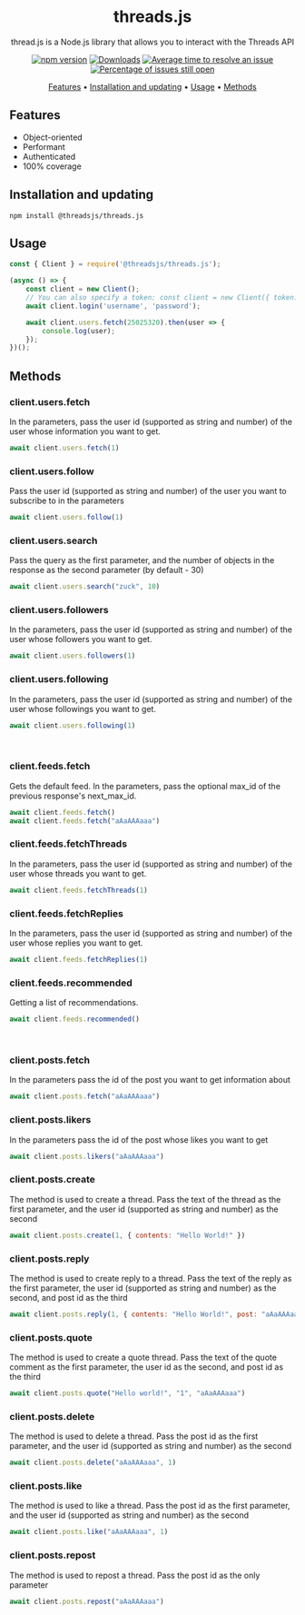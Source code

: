 <div align="center">
	
# threads.js
thread.js is a Node.js library that allows you to interact with the Threads API

[![npm version](https://img.shields.io/npm/v/@threadsjs/threads.js.svg?color=green)](https://www.npmjs.com/package/@threadsjs/threads.js)
[![Downloads](https://img.shields.io/npm/dm/@threadsjs/threads.js.svg)](https://www.npmjs.com/package/@threadsjs/threads.js)
[![Average time to resolve an issue](http://isitmaintained.com/badge/resolution/threadsjs/threads.js.svg)](http://isitmaintained.com/project/threadsjs/threads.js "Average time to resolve an issue")
[![Percentage of issues still open](http://isitmaintained.com/badge/open/threadsjs/threads.js.svg)](http://isitmaintained.com/project/threadsjs/threads.js "Percentage of issues still open")

<p align="center">
  <a href="#features">Features</a> •
  <a href="#installation-and-updating">Installation and updating</a> •
  <a href="#usage">Usage</a> •
  <a href="#methods">Methods</a>
</p>

</div>

## Features
* Object-oriented
* Performant
* Authenticated
* 100% coverage

## Installation and updating
```
npm install @threadsjs/threads.js
```
## Usage
```js
const { Client } = require('@threadsjs/threads.js');

(async () => {
	const client = new Client();
	// You can also specify a token: const client = new Client({ token: 'token' });
	await client.login('username', 'password');

	await client.users.fetch(25025320).then(user => {
		console.log(user);
	});
})();
```

## Methods
### client.users.fetch
In the parameters, pass the user id (supported as string and number) of the user whose information you want to get.
```js
await client.users.fetch(1)
```
### client.users.follow
Pass the user id (supported as string and number) of the user you want to subscribe to in the parameters
```js
await client.users.follow(1)
```
### client.users.search
Pass the query as the first parameter, and the number of objects in the response as the second parameter (by default - 30)
```js
await client.users.search("zuck", 10)
```
### client.users.followers
In the parameters, pass the user id (supported as string and number) of the user whose followers you want to get.
```js
await client.users.followers(1)
```
### client.users.following
In the parameters, pass the user id (supported as string and number) of the user whose followings you want to get.
```js
await client.users.following(1)
```

<br />

### client.feeds.fetch
Gets the default feed. In the parameters, pass the optional max_id of the previous response's next_max_id.
```js
await client.feeds.fetch()
await client.feeds.fetch("aAaAAAaaa")
```
### client.feeds.fetchThreads
In the parameters, pass the user id (supported as string and number) of the user whose threads you want to get.
```js
await client.feeds.fetchThreads(1)
```
### client.feeds.fetchReplies
In the parameters, pass the user id (supported as string and number) of the user whose replies you want to get.
```js
await client.feeds.fetchReplies(1)
```
### client.feeds.recommended
Getting a list of recommendations.
```js
await client.feeds.recommended()
```

<br />

### client.posts.fetch
In the parameters pass the id of the post you want to get information about
```js
await client.posts.fetch("aAaAAAaaa")
```
### client.posts.likers
In the parameters pass the id of the post whose likes you want to get
```js
await client.posts.likers("aAaAAAaaa")
```
### client.posts.create
The method is used to create a thread. Pass the text of the thread as the first parameter, and the user id (supported as string and number) as the second
```js
await client.posts.create(1, { contents: "Hello World!" })
```
### client.posts.reply
The method is used to create reply to a thread. Pass the text of the reply as the first parameter, the user id (supported as string and number) as the second, and post id as the third
```js
await client.posts.reply(1, { contents: "Hello World!", post: "aAaAAAaaa" })
```
### client.posts.quote
The method is used to create a quote thread. Pass the text of the quote comment as the first parameter, the user id as the second, and post id as the third
```js
await client.posts.quote("Hello world!", "1", "aAaAAAaaa")
```
### client.posts.delete
The method is used to delete a thread. Pass the post id as the first parameter, and the user id (supported as string and number) as the second
```js
await client.posts.delete("aAaAAAaaa", 1)
```
### client.posts.like
The method is used to like a thread. Pass the post id as the first parameter, and the user id (supported as string and number) as the second
```js
await client.posts.like("aAaAAAaaa", 1)
```
### client.posts.repost
The method is used to repost a thread. Pass the post id as the only parameter
```js
await client.posts.repost("aAaAAAaaa")
```

